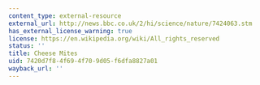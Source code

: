 ```yaml
---
content_type: external-resource
external_url: http://news.bbc.co.uk/2/hi/science/nature/7424063.stm
has_external_license_warning: true
license: https://en.wikipedia.org/wiki/All_rights_reserved
status: ''
title: Cheese Mites
uid: 7420d7f8-4f69-4f70-9d05-f6dfa8827a01
wayback_url: ''
---
```


